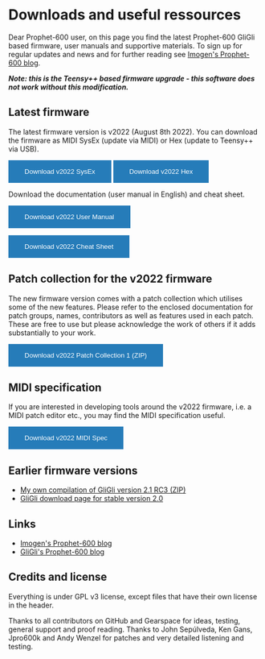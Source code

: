 
# Downloads and useful ressources  

Dear Prophet-600 user, on this page you find the latest Prophet-600 GliGli based firmware, user manuals and supportive materials. To sign up for regular updates and news and for further reading see  [Imogen's Prophet-600 blog](https://prophet600revisited.blogspot.com/).

***Note: this is the Teensy++ based firmware upgrade - this software does not work without this modification.***

## Latest firmware

The latest firmware version is v2022 (August 8th 2022). You can download the firmware as MIDI SysEx (update via MIDI) or Hex (update to Teensy++ via USB). 

<button style="background-color: #267CB9;border: none;color: white;padding: 15px 32px;display: inline-block;" onMouseOver="this.style.backgroundColor='#069'" onMouseOut="this.style.backgroundColor='#267CB9'"  onclick="window.location.href='https://github.com/image-et-son/p600fw/releases/download/v2022/P600_firmware_v2022.syx';">Download v2022 SysEx</button>
<button style="background-color: #267CB9;border: none;color: white;padding: 15px 32px;display: inline-block;" onMouseOver="this.style.backgroundColor='#069'" onMouseOut="this.style.backgroundColor='#267CB9'"  onclick="window.location.href='https://github.com/image-et-son/p600fw/releases/download/v2022/P600_firmware_v2022.hex';">Download v2022 Hex</button>

Download the documentation (user manual in English) and cheat sheet.

<button style="background-color: #267CB9;border: none;color: white;padding: 15px 32px;display: inline-block;" onMouseOver="this.style.backgroundColor='#069'" onMouseOut="this.style.backgroundColor='#267CB9'"  onclick="window.location.href='https://github.com/image-et-son/p600fw/releases/download/v2022/P600_v2022_User_Manual.pdf';">Download v2022 User Manual</button>

<button style="background-color: #267CB9;border: none;color: white;padding: 15px 32px;display: inline-block;" onMouseOver="this.style.backgroundColor='#069'" onMouseOut="this.style.backgroundColor='#267CB9'"  onclick="window.location.href='https://github.com/image-et-son/p600fw/releases/download/v2022/P600_v2022_Cheat_Sheet.pdf';">Download v2022 Cheat Sheet</button>


## Patch collection for the v2022 firmware

The new firmware version comes with a patch collection which utilises some of the new features. Please refer to the enclosed documentation for patch groups, names, contributors as well as features used in each patch. These are free to use but please acknowledge the work of others if it adds substantially to your work.

<button style="background-color: #267CB9;border: none;color: white;padding: 15px 32px;display: inline-block;" onMouseOver="this.style.backgroundColor='#069'" onMouseOut="this.style.backgroundColor='#267CB9'"  onclick="window.location.href='https://github.com/image-et-son/p600fw/releases/download/v2022/P600_v2022_Patch_Collection_1.zip';">Download v2022 Patch Collection 1 (ZIP)</button>

## MIDI specification

If you are interested in developing tools around the v2022 firmware, i.e. a MIDI patch editor etc., you may find the MIDI specification useful. 

<button style="background-color: #267CB9;border: none;color: white;padding: 15px 32px;display: inline-block;" onMouseOver="this.style.backgroundColor='#069'" onMouseOut="this.style.backgroundColor='#267CB9'"  onclick="window.location.href='https://github.com/image-et-son/p600fw/releases/download/v2022/P600_v2022_MIDI_Spec.pdf';">Download v2022 MIDI Spec</button>

## Earlier firmware versions

- [My own compilation of GliGli version 2.1 RC3 (ZIP)](/release_2_10-RC3.zip)
- [GliGli download page for stable version 2.0](https://gligli.github.io/p600fw/)

## Links

- [Imogen's Prophet-600 blog](https://prophet600revisited.blogspot.com/)
- [GliGli's Prophet-600 blog](http://gliglisynth.blogspot.com/search/label/p600fw)


## Credits and license

Everything is under GPL v3 license, except files that have their own license in the header. 

Thanks to all contributors on GitHub and Gearspace for ideas, testing, general support and proof reading. Thanks to John Sepúlveda, Ken Gans, Jpro600k and Andy Wenzel for patches and very detailed listening and testing. 
